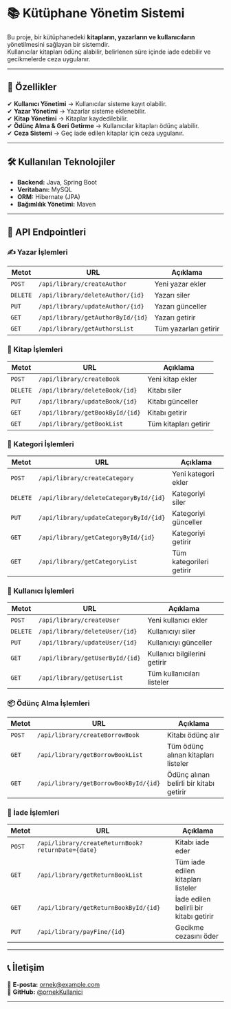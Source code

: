 
# 📚 Kütüphane Yönetim Sistemi

Bu proje, bir kütüphanedeki **kitapların, yazarların ve kullanıcıların** yönetilmesini sağlayan bir sistemdir.  
Kullanıcılar kitapları ödünç alabilir, belirlenen süre içinde iade edebilir ve gecikmelerde ceza uygulanır.

---

## 🚀 Özellikler  
✔ **Kullanıcı Yönetimi** → Kullanıcılar sisteme kayıt olabilir.  
✔ **Yazar Yönetimi** → Yazarlar sisteme eklenebilir.  
✔ **Kitap Yönetimi** → Kitaplar kaydedilebilir.  
✔ **Ödünç Alma & Geri Getirme** → Kullanıcılar kitapları ödünç alabilir.  
✔ **Ceza Sistemi** → Geç iade edilen kitaplar için ceza uygulanır.  

---

## 🛠 Kullanılan Teknolojiler  
- **Backend:** Java, Spring Boot  
- **Veritabanı:** MySQL  
- **ORM:** Hibernate (JPA)  
- **Bağımlılık Yönetimi:** Maven  

---

## 📌 API Endpointleri  

### ✍️ Yazar İşlemleri  
| Metot  | URL                              | Açıklama              |
|--------|----------------------------------|----------------------|
| `POST` | `/api/library/createAuthor`     | Yeni yazar ekler    |
| `DELETE` | `/api/library/deleteAuthor/{id}` | Yazarı siler        |
| `PUT`  | `/api/library/updateAuthor/{id}`  | Yazarı günceller    |
| `GET`  | `/api/library/getAuthorById/{id}` | Yazarı getirir      |
| `GET`  | `/api/library/getAuthorsList`    | Tüm yazarları getirir |

### 📖 Kitap İşlemleri  
| Metot  | URL                          | Açıklama              |
|--------|------------------------------|----------------------|
| `POST` | `/api/library/createBook`    | Yeni kitap ekler    |
| `DELETE` | `/api/library/deleteBook/{id}` | Kitabı siler        |
| `PUT`  | `/api/library/updateBook/{id}`  | Kitabı günceller    |
| `GET`  | `/api/library/getBookById/{id}` | Kitabı getirir      |
| `GET`  | `/api/library/getBookList`    | Tüm kitapları getirir |

### 📂 Kategori İşlemleri  
| Metot  | URL                                | Açıklama              |
|--------|------------------------------------|----------------------|
| `POST` | `/api/library/createCategory`     | Yeni kategori ekler    |
| `DELETE` | `/api/library/deleteCategoryById/{id}` | Kategoriyi siler        |
| `PUT`  | `/api/library/updateCategoryById/{id}`  | Kategoriyi günceller    |
| `GET`  | `/api/library/getCategoryById/{id}` | Kategoriyi getirir      |
| `GET`  | `/api/library/getCategoryList`    | Tüm kategorileri getirir |

### 👤 Kullanıcı İşlemleri  
| Metot  | URL                          | Açıklama              |
|--------|------------------------------|----------------------|
| `POST` | `/api/library/createUser`    | Yeni kullanıcı ekler  |
| `DELETE` | `/api/library/deleteUser/{id}` | Kullanıcıyı siler        |
| `PUT`  | `/api/library/updateUser/{id}`  | Kullanıcıyı günceller    |
| `GET`  | `/api/library/getUserById/{id}` | Kullanıcı bilgilerini getirir |
| `GET`  | `/api/library/getUserList`    | Tüm kullanıcıları listeler |

### 📦 Ödünç Alma İşlemleri  
| Metot  | URL                            | Açıklama                       |
|--------|--------------------------------|--------------------------------|
| `POST` | `/api/library/createBorrowBook` | Kitabı ödünç alır              |
| `GET`  | `/api/library/getBorrowBookList` | Tüm ödünç alınan kitapları listeler |
| `GET`  | `/api/library/getBorrowBookById/{id}` | Ödünç alınan belirli bir kitabı getirir |

### 🔄 İade İşlemleri  
| Metot  | URL                            | Açıklama                     |
|--------|--------------------------------|------------------------------|
| `POST` | `/api/library/createReturnBook?returnDate={date}` | Kitabı iade eder  |
| `GET`  | `/api/library/getReturnBookList` | Tüm iade edilen kitapları listeler |
| `GET`  | `/api/library/getReturnBookById/{id}` | İade edilen belirli bir kitabı getirir |
| `PUT`  | `/api/library/payFine/{id}` | Gecikme cezasını öder |

---

## 📞 İletişim  
📧 **E-posta:** [ornek@example.com](mailto:ornek@example.com)  
🐙 **GitHub:** [@ornekKullanici](https://github.com/ornekKullanici)  

---




